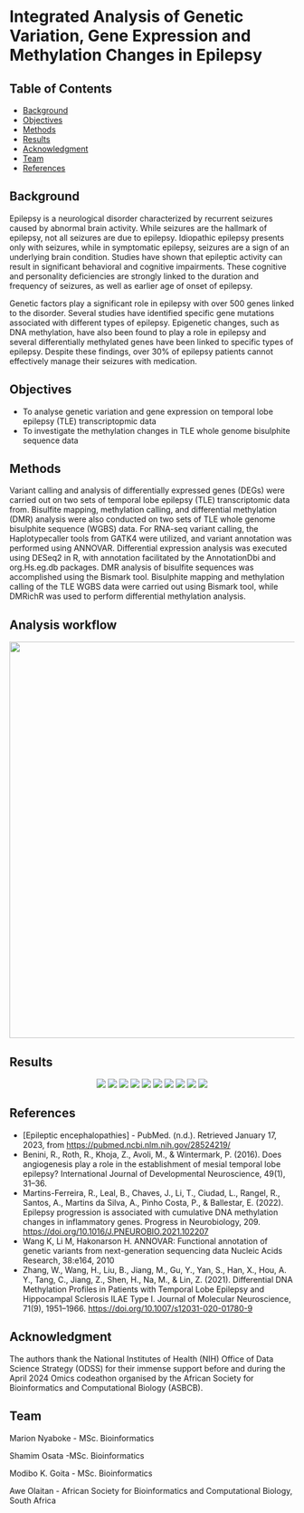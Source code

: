 # Integrated Analysis of Genetic Variation, Gene Expression and Methylation Changes in Epilepsy

## Table of Contents
- [Background](#Background)
- [Objectives](#Objectives)
- [Methods](#Methods)
- [Results](#Results)
- [Acknowledgment](#Acknowledgment)
- [Team](#Team)
- [References](#References)

## Background
Epilepsy is a neurological disorder characterized by recurrent seizures caused by abnormal brain activity. While seizures are the hallmark of epilepsy, not all seizures are due to epilepsy. Idiopathic epilepsy presents only with seizures, while in symptomatic epilepsy, seizures are a sign of an underlying brain condition. Studies have shown that epileptic activity can result in significant behavioral and cognitive impairments. These cognitive and personality deficiencies are strongly linked to the duration and frequency of seizures, as well as earlier age of onset of epilepsy.

Genetic factors play a significant role in epilepsy with over 500 genes linked to the disorder. Several studies have identified specific gene mutations associated with different types of epilepsy. Epigenetic changes, such as DNA methylation, have also been found to play a role in epilepsy and several differentially methylated genes have been linked to specific types of epilepsy. Despite these findings, over 30% of epilepsy patients cannot effectively manage their seizures with medication.

## Objectives
- To analyse genetic variation and gene expression on temporal lobe epilepsy (TLE) transcriptopmic data
- To investigate the methylation changes in TLE whole genome bisulphite sequence data

## Methods
Variant calling and analysis of differentially expressed genes (DEGs) were carried out on two sets of temporal lobe epilepsy (TLE) transcriptomic data from. Bisulfite mapping, methylation calling, and differential methylation (DMR) analysis were also conducted on two sets of TLE whole genome bisulphite sequence (WGBS) data. For RNA-seq variant calling, the Haplotypecaller tools from GATK4 were utilized, and variant annotation was performed using ANNOVAR. Differential expression analysis was executed using DESeq2 in R, with annotation facilitated by the AnnotationDbi and org.Hs.eg.db packages. DMR analysis of bisulfite sequences was accomplished using the Bismark tool. Bisulphite mapping and methylation calling of the TLE WGBS data were carried out using Bismark tool, while DMRichR was used to perform differential methylation analysis.

## Analysis workflow

<p align="center">
<img src="https://github.com/omicscodeathon/epilepsy_var/assets/116915872/dd96bd28-5ee8-4364-b6d8-c8a224858cfc" width="800" height="700">
</p>

## Results
<p align="center">
<img src="https://github.com/omicscodeathon/epilepsy_var/assets/116915872/9ae4d3b9-a1e1-4c62-bfc0-c10de063dfca">
<img src="https://github.com/omicscodeathon/epilepsy_var/assets/116915872/f34d7175-73c9-41bd-b975-816209f5d232">
<img src="https://github.com/omicscodeathon/epilepsy_var/assets/116915872/b792c233-9720-4076-b1b0-b3037849b51a">
<img src="https://github.com/omicscodeathon/epilepsy_var/assets/116915872/950e65d9-711c-4c89-a7c9-3f9cbbf410b9">
<img src="https://github.com/omicscodeathon/epilepsy_var/assets/116915872/d4397e92-6e5b-46c7-bef6-819164b11182">
<img src="https://github.com/omicscodeathon/epilepsy_var/assets/116915872/1b18929d-ed99-4b11-89ad-cb8cfedc5861">
<img src="https://github.com/omicscodeathon/epilepsy_var/assets/116915872/bf4d0e56-2d5b-4fce-a25b-84dcece2c532">
<img src="https://github.com/omicscodeathon/epilepsy_var/assets/116915872/43ecb76b-e5f6-4531-afe4-736427f767dd">
<img src="https://github.com/omicscodeathon/epilepsy_var/assets/116915872/f47865e0-74b1-4f2c-91f0-def94e83b94d">
<img src="https://github.com/omicscodeathon/epilepsy_var/assets/116915872/cfb2e920-8e72-42c1-bbe7-19baccf56bcd">
</p>


## References
- [Epileptic encephalopathies] - PubMed. (n.d.). Retrieved January 17, 2023, from https://pubmed.ncbi.nlm.nih.gov/28524219/
- Benini, R., Roth, R., Khoja, Z., Avoli, M., & Wintermark, P. (2016). Does angiogenesis play a role in the establishment of mesial temporal lobe epilepsy? International Journal of Developmental Neuroscience, 49(1), 31–36.
- Martins-Ferreira, R., Leal, B., Chaves, J., Li, T., Ciudad, L., Rangel, R., Santos, A., Martins da Silva, A., Pinho Costa, P., & Ballestar, E. (2022). Epilepsy progression is associated with cumulative DNA methylation changes in inflammatory genes. Progress in Neurobiology, 209. https://doi.org/10.1016/J.PNEUROBIO.2021.102207
- Wang K, Li M, Hakonarson H. ANNOVAR: Functional annotation of genetic variants from next-generation sequencing data Nucleic Acids Research, 38:e164, 2010
- Zhang, W., Wang, H., Liu, B., Jiang, M., Gu, Y., Yan, S., Han, X., Hou, A. Y., Tang, C., Jiang, Z., Shen, H., Na, M., & Lin, Z. (2021). Differential DNA Methylation Profiles in Patients with Temporal Lobe Epilepsy and Hippocampal Sclerosis ILAE Type I. Journal of Molecular Neuroscience, 71(9), 1951–1966. https://doi.org/10.1007/s12031-020-01780-9


## Acknowledgment
The authors thank the National Institutes of Health (NIH) Office of Data Science Strategy (ODSS) for their immense support before and during the April 2024 Omics codeathon organised by the African Society for Bioinformatics and Computational Biology (ASBCB).

## Team

Marion Nyaboke - MSc. Bioinformatics

Shamim Osata -MSc. Bioinformatics

Modibo K. Goita - MSc. Bioinformatics

Awe Olaitan - African Society for Bioinformatics and Computational Biology, South Africa
